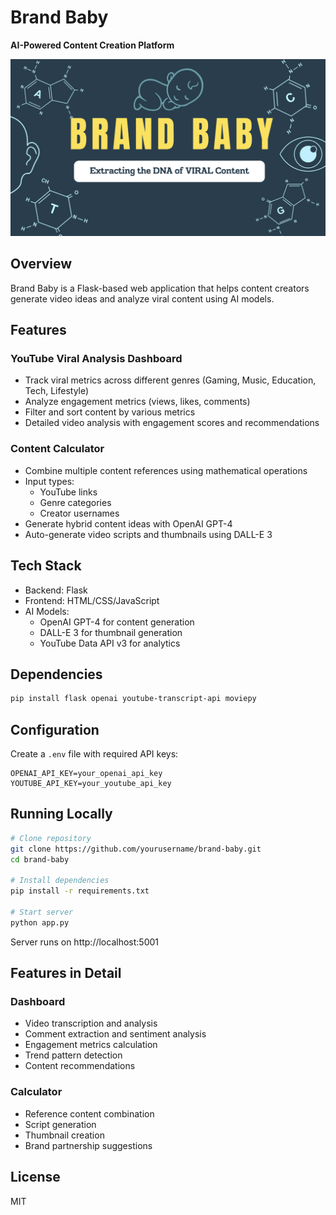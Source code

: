 # Brand Baby

**AI-Powered Content Creation Platform**

![Brand Baby](image.png)

## Overview

Brand Baby is a Flask-based web application that helps content creators generate video ideas and analyze viral content using AI models.

## Features

### YouTube Viral Analysis Dashboard
- Track viral metrics across different genres (Gaming, Music, Education, Tech, Lifestyle)
- Analyze engagement metrics (views, likes, comments)
- Filter and sort content by various metrics
- Detailed video analysis with engagement scores and recommendations

### Content Calculator
- Combine multiple content references using mathematical operations
- Input types:
  - YouTube links
  - Genre categories
  - Creator usernames
- Generate hybrid content ideas with OpenAI GPT-4
- Auto-generate video scripts and thumbnails using DALL-E 3

## Tech Stack

- Backend: Flask
- Frontend: HTML/CSS/JavaScript
- AI Models:
  - OpenAI GPT-4 for content generation
  - DALL-E 3 for thumbnail generation
  - YouTube Data API v3 for analytics
  
## Dependencies

```bash
pip install flask openai youtube-transcript-api moviepy
```

## Configuration

Create a `.env` file with required API keys:
```env
OPENAI_API_KEY=your_openai_api_key
YOUTUBE_API_KEY=your_youtube_api_key
```

## Running Locally

```bash
# Clone repository
git clone https://github.com/yourusername/brand-baby.git
cd brand-baby

# Install dependencies
pip install -r requirements.txt

# Start server
python app.py
```

Server runs on http://localhost:5001

## Features in Detail

### Dashboard
- Video transcription and analysis
- Comment extraction and sentiment analysis
- Engagement metrics calculation
- Trend pattern detection
- Content recommendations

### Calculator
- Reference content combination
- Script generation
- Thumbnail creation
- Brand partnership suggestions

## License
MIT